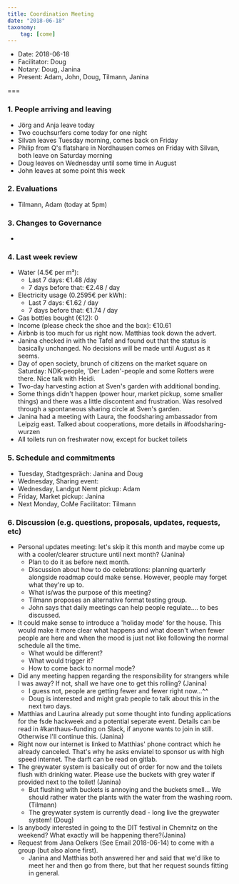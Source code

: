 ```yaml
---
title: Coordination Meeting
date: "2018-06-18"
taxonomy:
    tag: [come]
---
```


<!--
Hello facilitator/notary! Thank you for your services. Here is some advice for facilitating coordination meetings:
  - Prepare the meeting a bit beforehand (find out about evaluations, gas, electricity and water usages, waste collections, income, scheduled events). You can ask others to assist you.
  - Notify people 10 minutes before the meeting starts. (Watching the clock is not super fun, people will be grateful if you do it for them.)
  - Start at 10:00 sharp, or earlier if everyone is there. (Waiting is time-wasting, be a time-saver!)
  - If you don't want to take notes yourself ask someone else to take care of that. (This pad can easily be used to read from and write in simultaneously.)
  - Go through the ordered points in order, even if nothing has changed. (They are arranged to try and get the most relevant information to most people.)
  - Feel welcome to moderate conversation if off-topic or too detailed. (Are listeners interested? Are speakers satisfied? Can you identify a sub-group?)
  - Try to finish the meeting before 11:00. (There is always more to talk about and it's important for people to know that CoMes don't take forever.)
  - Leave the room once the meeting has ended. (This sends a clear signal to everyone else that they can also leave and get on with their day.)
  - Take care that the meeting minutes will be put to kanthaus.online. (If you don't know how to do it, ask someone to help you with it. But do it today!)
  - As soon as the minutes are online, empty the pad from all irrelevant things and get it ready for the next facilitator. (Only keep regular events such as CoMe, power hour, regular food pickups and such. Move the counter figures from 'last 7 days' to '7 days before that' and adjust the date to next week.)
  - Have fun!
-->

- Date: 2018-06-18
- Facilitator: Doug
- Notary: Doug, Janina
- Present: Adam, John, Doug, Tilmann, Janina

===

### 1. People arriving and leaving
- Jörg and Anja leave today
- Two couchsurfers come today for one night
- Silvan leaves Tuesday morning, comes back on Friday
- Philip from Q's flatshare in Nordhausen comes on Friday with Silvan, both leave on Saturday morning
- Doug leaves on Wednesday until some time in August
- John leaves at some point this week

### 2. Evaluations
- Tilmann, Adam (today at 5pm)

### 3. Changes to Governance
-

### 4. Last week review
- Water (4.5€ per m³):
  - Last 7 days: €1.48 /day
  - 7 days before that: €2.48 / day
- Electricity usage (0.2595€ per kWh):
  - Last 7 days: €1.62 / day
  - 7 days before that: €1.74 / day
- Gas bottles bought (€12): 0
- Income (please check the shoe and the box): €10.61
- Airbnb is too much for us right now. Matthias took down the advert.
- Janina checked in with the Tafel and found out that the status is basically unchanged. No decisions will be made until August as it seems.
- Day of open society, brunch of citizens on the market square on Saturday: NDK-people, 'Der Laden'-people and some Rotters were there. Nice talk with Heidi.
- Two-day harvesting action at Sven's garden with additional bonding.
- Some things didn't happen (power hour, market pickup, some smaller things) and there was a little discontent and frustration. Was resolved through a spontaneous sharing circle at Sven's garden.
- Janina had a meeting with Laura, the foodsharing ambassador from Leipzig east. Talked about cooperations, more details in #foodsharing-wurzen
- All toilets run on freshwater now, except for bucket toilets

### 5. Schedule and commitments
<!-- Check the calendar on Nextcloud: https://cloud.kanthaus.online/apps/calendar/ and record commitments like facilitation of events, doing pickups and thinking of putting out the garbage in here. -->
- Tuesday, Stadtgespräch: Janina and Doug
- Wednesday, Sharing event:
- Wednesday, Landgut Nemt pickup: Adam
- Friday, Market pickup: Janina
- Next Monday, CoMe Facilitator: Tilmann

### 6. Discussion (e.g. questions, proposals, updates, requests, etc)
- Personal updates meeting: let's skip it this month and maybe come up with a cooler/clearer structure until next month? (Janina)
  - Plan to do it as before next month.
  - Discussion about how to do celebrations: planning quarterly alongside roadmap could make sense. However, people may forget what they're up to.
  - What is/was the purpose of this meeting?
  - Tilmann proposes an alternative format testing group.
  - John says that daily meetings can help people regulate.... to bes discussed.
- It could make sense to introduce a 'holiday mode' for the house. This would make it more clear what happens and what doesn't when fewer people are here and when the mood is just not like following the normal schedule all the time.
  - What would be different?
  - What would trigger it?
  - How to come back to normal mode?
- Did any meeting happen regarding the responsibility for strangers while I was away? If not, shall we have one to get this rolling? (Janina)
  - I guess not, people are getting fewer and fewer right now...^^
  - Doug is interested and might grab people to talk about this in the next two days.
- Matthias and Laurina already put some thought into funding applications for the fsde hackweek and a potential seperate event. Details can be read in #kanthaus-funding on Slack, if anyone wants to join in still. Otherwise I'll continue this. (Janina)
- Right now our internet is linked to Matthias' phone contract which he already canceled. That's why he asks enviatel to sponsor us with high speed internet. The darft can be read on gitlab.
- The greywater system is basically out of order for now and the toilets flush with drinking water. Please use the buckets with grey water if provided next to the toilet! (Janina)
  - But flushing with buckets is annoying and the buckets smell... We should rather water the plants with the water from the washing room. (Tilmann)
  - The greywater system is currently dead - long live the greywater system! (Doug)
- Is anybody interested in going to the DIT festival in Chemnitz on the weekend? What exactly will be happening there?(Janina)
- Request from Jana Oelkers (See Email 2018-06-14) to come with a group (but also alone first).
  - Janina and Matthias both answered her and said that we'd like to meet her and then go from there, but that her request sounds fitting in general.

